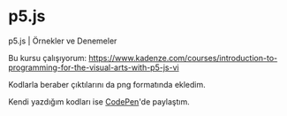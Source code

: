 # p5.js
p5.js | Örnekler ve Denemeler

Bu kursu çalışıyorum:
https://www.kadenze.com/courses/introduction-to-programming-for-the-visual-arts-with-p5-js-vi

Kodlarla beraber çıktılarını da png formatında ekledim.

Kendi yazdığım kodları ise [CodePen](https://www.codepen.io/erdiucar)'de paylaştım.
